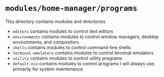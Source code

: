 # `modules/home-manager/programs`
This directory contains modules and directories.
- `editors` contains modules to control text editors
- `environments` contains modules to control window managers, desktop environments, and compositors
- `shells` contains modules to control command-line shells
- `terminal-emulators` contains modules to control terminal emulators
- `utility` contains modules to control utility programs
- `default.nix` contains modules to control programs I will always use, primarily for system maintenance
